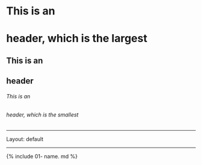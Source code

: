 # This is an <h1> header, which is the largest
## This is an <h2> header
###### This is an <h6> header, which is the smallest
  _ _ _ _
   Layout: default

   _ _ _
   
  
 {% include 01- name. md %}
